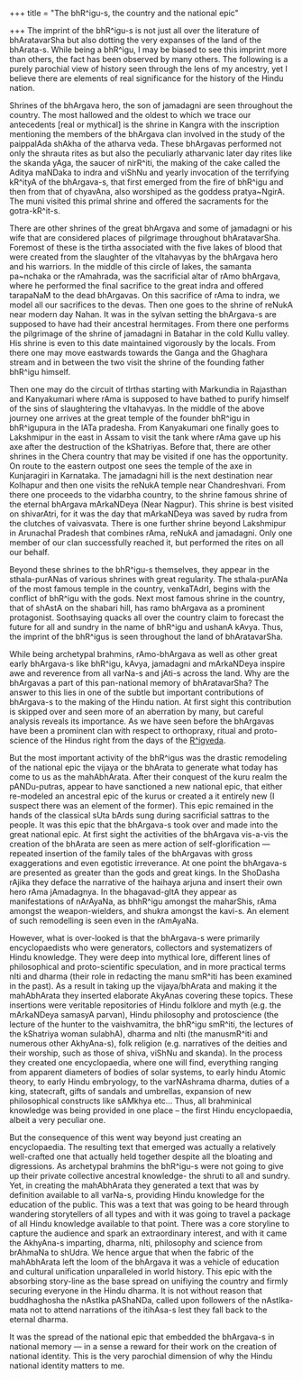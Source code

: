 +++
title = "The bhR^igu-s, the country and the national epic"

+++
The imprint of the bhR^igu-s is not just all over the literature of
bhAratavarSha but also dotting the very expanses of the land of the
bhArata-s. While being a bhR^igu, I may be biased to see this imprint
more than others, the fact has been observed by many others. The
following is a purely parochial view of history seen through the lens of
my ancestry, yet I believe there are elements of real significance for
the history of the Hindu nation. 

Shrines of the bhArgava hero, the son
of jamadagni are seen throughout the country. The most hallowed and the
oldest to which we trace our antecedents \[real or mythical\] is the
shrine in Kangra with the inscription mentioning the members of the
bhArgava clan involved in the study of the paippalAda shAkha of the
atharva veda. These bhArgavas performed not only the shrauta rites as
but also the peculiarly atharvanic later day rites like the skanda yAga,
the saucer of nirR^iti, the making of the cake called the Aditya maNDaka
to indra and viShNu and yearly invocation of the terrifying kR^ityA of
the bhArgava-s, that first emerged from the fire of bhR^igu and then
from that of chyavAna, also worshiped as the goddess pratya\~NgirA. The
muni visited this primal shrine and offered the sacraments for the
gotra-kR^it-s.

There are other shrines of the great bhArgava and some of jamadagni or
his wife that are considered places of pilgrimage throughout
bhAratavarSha. Foremost of these is the tirtha associated with the five
lakes of blood that were created from the slaughter of the vItahavyas by
the bhArgava hero and his warriors. In the middle of this circle of
lakes, the samanta pa\~nchaka or the rAmahrada, was the sacrificial
altar of rAmo bhArgava, where he performed the final sacrifice to the
great indra and offered tarapaNaM to the dead bhArgavas. On this
sacrifice of rAma to indra, we model all our sacrifices to the devas.
Then one goes to the shrine of reNukA near modern day Nahan. It was in
the sylvan setting the bhArgava-s are supposed to have had their
ancestral hermitages. From there one performs the pilgrimage of the
shrine of jamadagni in Batahar in the cold Kullu valley. His shrine is
even to this date maintained vigorously by the locals. From there one
may move eastwards towards the Ganga and the Ghaghara stream and in
between the two visit the shrine of the founding father bhR^igu himself.

Then one may do the circuit of tIrthas starting with Markundia in
Rajasthan and Kanyakumari where rAma is supposed to have bathed to
purify himself of the sins of slaughtering the vItahavyas. In the middle
of the above journey one arrives at the great temple of the founder
bhR^igu in bhR^igupura in the lATa pradesha. From Kanyakumari one
finally goes to Lakshmipur in the east in Assam to visit the tank where
rAma gave up his axe after the destruction of the kShatriyas. Before
that, there are other shrines in the Chera country that may be visited
if one has the opportunity. On route to the eastern outpost one sees the
temple of the axe in Kunjaragiri in Karnataka. The jamadagni hill is the
next destination near Kolhapur and then one visits the reNukA temple
near Chandreshvari. From there one proceeds to the vidarbha country, to
the shrine famous shrine of the eternal bhArgava mArkaNDeya (Near
Nagpur). This shrine is best visited on shivarAtri, for it was the day
that mArkaNDeya was saved by rudra from the clutches of vaivasvata.
There is one further shrine beyond Lakshmipur in Arunachal Pradesh that
combines rAma, reNukA and jamadagni. Only one member of our clan
successfully reached it, but performed the rites on all our behalf.

Beyond these shrines to the bhR^igu-s themselves, they appear in the
sthala-purANas of various shrines with great regularity. The
sthala-purANa of the most famous temple in the country, venkaTAdrI,
begins with the conflict of bhR^igu with the gods. Next most famous
shrine in the country, that of shAstA on the shabari hill, has ramo
bhArgava as a prominent protagonist. Soothsaying quacks all over the
country claim to forecast the future for all and sundry in the name of
bhR^igu and ushanA kAvya. Thus, the imprint of the bhR^igus is seen
throughout the land of bhAratavarSha.

While being archetypal brahmins, rAmo-bhArgava as well as other great
early bhArgava-s like bhR^igu, kAvya, jamadagni and mArkaNDeya inspire
awe and reverence from all varNa-s and jAti-s across the land. Why are
the bhArgavas a part of this pan-national memory of bhAratavarSha? The
answer to this lies in one of the subtle but important contributions of
bhArgava-s to the making of the Hindu nation. At first sight this
contribution is skipped over and seen more of an aberration by many, but
careful analysis reveals its importance. As we have seen before the
bhArgavas have been a prominent clan with respect to orthopraxy, ritual
and proto-science of the Hindus right from the days of the
[R^igveda](https://manasataramgini.wordpress.com/2006/05/21/the-bhrigu-s-of-the-rigveda/ "The bhR^igu-s of the R^igveda").

But the most important activity of the bhR^igus was the drastic
remodeling of the national epic the vijaya or the bhArata to generate
what today has come to us as the mahAbhArata. After their conquest of
the kuru realm the pANDu-putras, appear to have sanctioned a new
national epic, that either re-modeled an ancestral epic of the kurus or
created a it entirely new (I suspect there was an element of the
former). This epic remained in the hands of the classical sUta bArds
sung during sacrificial sattras to the people. It was this epic that the
bhArgava-s took over and made into the great national epic. At first
sight the activities of the bhArgava vis-a-vis the creation of the
bhArata are seen as mere action of self-glorification — repeated
insertion of the family tales of the bhArgavas with gross exaggerations
and even egotistic irreverance. At one point the bhArgava-s are
presented as greater than the gods and great kings. In the ShoDasha
rAjika they deface the narrative of the haihaya arjuna and insert their
own hero rAma jAmadagnya. In the bhagavad-gItA they appear as
manifestations of nArAyaNa, as bhhR^igu amongst the maharShis, rAma
amongst the weapon-wielders, and shukra amongst the kavi-s. An element
of such remodelling is seen even in the rAmAyaNa.

However, what is over-looked is that the bhArgava-s were primarily
encyclopaedists who were generators, collectors and systematizers of
Hindu knowledge. They were deep into mythical lore, different lines of
philosophical and proto-scientific speculation, and in more practical
terms nIti and dharma (their role in redacting the manu smR^iti has been
examined in the past). As a result in taking up the vijaya/bhArata and
making it the mahAbhArata they inserted elaborate AkyAnas covering these
topics. These insertions were veritable repositories of Hindu folklore
and myth (e.g. the mArkaNDeya samasyA parvan), Hindu philosophy and
protoscience (the lecture of the hunter to the vaishvamitra, the bhR^igu
smR^iti, the lectures of the kShatriya woman sulabhA), dharma and nIti
(the manusmR^iti and numerous other AkhyAna-s), folk religion (e.g.
narratives of the deities and their worship, such as those of shiva,
viShNu and skanda). In the process they created one encyclopaedia, where
one will find, everything ranging from apparent diameters of bodies of
solar systems, to early hindu Atomic theory, to early Hindu embryology,
to the varNAshrama dharma, duties of a king, statecraft, gifts of
sandals and umbrellas, expansion of new philosophical constructs like
sAMkhya etc… Thus, all brahminical knowledge was being provided in one
place – the first Hindu encyclopaedia, albeit a very peculiar one.

But the consequence of this went way beyond just creating an
encyclopaedia. The resulting text that emerged was actually a relatively
well-crafted one that actually held together despite all the bloating
and digressions. As archetypal brahmins the bhR^igu-s were not going to
give up their private collective ancestral knowledge- the shruti to all
and sundry. Yet, in creating the mahAbhArata they generated a text that
was by definition available to all varNa-s, providing Hindu knowledge
for the education of the public. This was a text that was going to be
heard through wandering storytellers of all types and with it was going
to travel a package of all Hindu knowledge available to that point.
There was a core storyline to capture the audience and spark an
extraordinary interest, and with it came the AkhyAna-s imparting,
dharma, nIti, philosophy and science from brAhmaNa to shUdra. We hence
argue that when the fabric of the mahAbhArata left the loom of the
bhArgava it was a vehicle of education and cultural unification
unparalleled in world history. This epic with the absorbing story-line
as the base spread on unifiying the country and firmly securing everyone
in the Hindu dharma. It is not without reason that buddhaghosha the
nAstIka pAShaNDa, called upon followers of the nAstIka-mata not to
attend narrations of the itihAsa-s lest they fall back to the eternal
dharma.

It was the spread of the national epic that embedded the bhArgava-s in
national memory — in a sense a reward for their work on the creation of
national identity. This is the very parochial dimension of why the Hindu
national identity matters to me.
